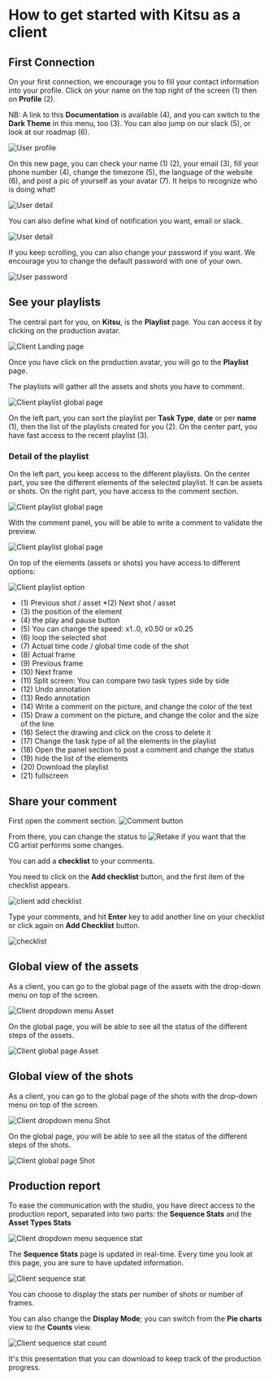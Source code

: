 # How to get started with Kitsu as a client


## First Connection

On your first connection, we encourage you to fill your contact information
into your profile.
Click on your name on the top right of the screen (1) then on **Profile** (2).

NB: A link to this **Documentation** is available (4),
and you can switch to the **Dark Theme**  in this menu, too (3). You can also jump on our slack (5), or look at our roadmap (6).

![User profile](../img/getting-started/user_profil.png)

On this new page, you can check your name (1) (2), your email (3), fill your phone
number (4), change the timezone (5), the language of the website (6), and
post a pic of yourself as your avatar (7). It helps to recognize who is
doing what!

![User detail](../img/getting-started/user_profil1.png)

You can also define what kind of notification you want, email or slack.

![User detail](../img/getting-started/user_profil2.png)


If you keep scrolling, you can also change your password if you want. We
encourage you to change the default password with one of your own.

![User password](../img/getting-started/user_password.png)


## See your playlists

The central part for you, on **Kitsu**, is the **Playlist** page.
You can access it by clicking on the production avatar.

![Client Landing page](../img/getting-started/client_landing.png)

Once you have click on the production avatar, you will go to the **Playlist** page.

The playlists will gather all the assets and shots you have to comment.

![Client playlist global page](../img/getting-started/client_playlist_global.png)

On the left part, you can sort the playlist per **Task Type**, **date** or per **name** (1), then the list of the playlists created for you (2). On the center part, you have fast access to the recent playlist (3).

### Detail of the playlist

On the left part, you keep access to the different playlists. On the center part, you see the different elements of the selected playlist. It can be assets or shots. On the right part, you have access to the comment section.

![Client playlist global page](../img/getting-started/client_playlist_detaill.png)

With the comment panel, you will be able to write a comment to validate the preview.

![Client playlist global page](../img/getting-started/client_playlist_detail_comment.png)

On top of the elements (assets or shots) you have access to different options:

![Client playlist option](../img/getting-started/client_playlist_option.png)

* (1) Previous shot / asset
*(2) Next shot / asset
* (3) the position of the element
* (4) the play and pause button
* (5) You can change the speed: x1..0, x0.50 or x0.25
* (6) loop the selected shot
* (7) Actual time code / global time code of the shot
* (8) Actual frame
* (9) Previous frame
* (10) Next frame
* (11) Split screen: You can compare two task types side by side
* (12) Undo annotation
* (13) Redo annotation
* (14) Write a comment on the picture, and change the color of the text
* (15) Draw a comment on the picture, and change the color and the size of the line
* (16) Select the drawing and click on the cross to delete it
* (17) Change the task type of all the elements in the playlist
* (18) Open the panel section to post a comment and change the status
* (19) hide the list of the elements
* (20) Download the playlist
* (21) fullscreen



## Share your comment

First open the comment section. ![Comment button](../img/getting-started/comment_button.png)


From there, you can change the status to ![Retake](../img/getting-started/retake_icon.png) if you want that the CG artist
performs some changes.

You can add a **checklist** to your comments.

You need to click on the **Add checklist** button, and the first item of the checklist appears.

![client add checklist](../img/getting-started/client_checklist_retake.png)

Type your comments, and hit **Enter** key to add another line on your checklist or click again on **Add Checklist** button.

![checklist](../img/getting-started/checklist_detailed.png)

## Global view of the assets

As a client, you can go to the global page of the assets with the drop-down menu on top of the screen.

![Client dropdown menu Asset](../img/getting-started/client_dropdown_asset.png)

On the global page, you will be able to see all the status of the different steps of the assets.

![Client global page Asset](../img/getting-started/client_global_asset.png)


## Global view of the shots

As a client, you can go to the global page of the shots with the drop-down menu on top of the screen.

![Client dropdown menu Shot](../img/getting-started/client_dropdown_shot.png)

On the global page, you will be able to see all the status of the different steps of the shots.

![Client global page Shot](../img/getting-started/client_global_shot.png)

## Production report

To ease the communication with the studio, you have direct access to the production report, separated into two parts: the **Sequence Stats** and the **Asset Types Stats**

![Client dropdown menu sequence stat](../img/getting-started/client_dropdown_sequence.png)

The **Sequence Stats** page is updated in real-time. Every time you look at this page, you are sure to have updated information.

![Client sequence stat](../img/getting-started/client_sequence_stat.png)

You can choose to display the stats per number of shots or number of frames.

You can also change the **Display Mode**; you can switch from the **Pie charts** view
to the **Counts** view.

![Client sequence stat count](../img/getting-started/client_sequence_stat_count.png)

It's this presentation that you can download to keep track of the production progress.

